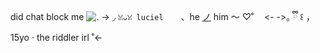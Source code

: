 did chat block me
![.](https://media.discordapp.net/attachments/1096639589852123136/1191994774366990387/IMG_0435.jpg?ex=65a776a4&is=659501a4&hm=5e9a347934b991e5b750f345fb1873679e6c313be00225808bf775b255e8cf09&)
-> ◞ `ꈍᴗꈍ luciel `  ㅤ  、he [ノ]() him  〜 ♡˚ㅤ <-
->｡ ྀི ꒰ ，15yo  ‧ the riddler irl   ˚<-